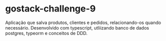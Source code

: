 # gostack-challenge-9
Aplicação que salva produtos, clientes e pedidos, relacionando-os quando necessário. Desenvolvido com typescript, utliizando banco de dados postgres, typeorm e conceitos de DDD.
